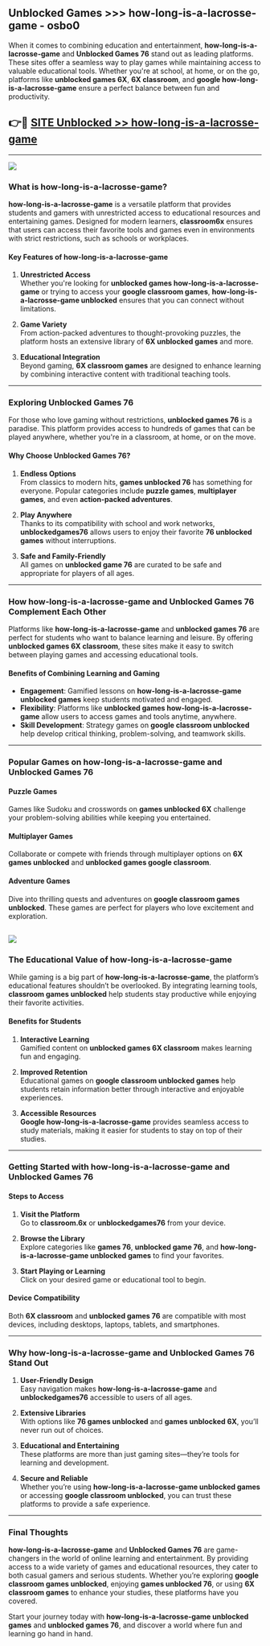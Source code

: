 ## Unblocked Games >>> how-long-is-a-lacrosse-game - osbo0 

When it comes to combining education and entertainment, **how-long-is-a-lacrosse-game** and **Unblocked Games 76** stand out as leading platforms. These sites offer a seamless way to play games while maintaining access to valuable educational tools. Whether you're at school, at home, or on the go, platforms like **unblocked games 6X**, **6X classroom**, and **google how-long-is-a-lacrosse-game** ensure a perfect balance between fun and productivity.
## 👉🔴 [SITE Unblocked >> how-long-is-a-lacrosse-game](http://premium.freeplayer.one?title=how-long-is-a-lacrosse-game&ref=22JU)
---
<a href="http://premium.freeplayer.one?title=how-long-is-a-lacrosse-game&ref=22JU/"><img src="https://github.com/user-attachments/assets/438f12ca-57a4-47a3-8ead-c64da593a1e5"/></a>
### What is how-long-is-a-lacrosse-game?  

**how-long-is-a-lacrosse-game** is a versatile platform that provides students and gamers with unrestricted access to educational resources and entertaining games. Designed for modern learners, **classroom6x** ensures that users can access their favorite tools and games even in environments with strict restrictions, such as schools or workplaces.  

#### Key Features of how-long-is-a-lacrosse-game  

1. **Unrestricted Access**  
   Whether you're looking for **unblocked games how-long-is-a-lacrosse-game** or trying to access your **google classroom games**, **how-long-is-a-lacrosse-game unblocked** ensures that you can connect without limitations.  

2. **Game Variety**  
   From action-packed adventures to thought-provoking puzzles, the platform hosts an extensive library of **6X unblocked games** and more.  

3. **Educational Integration**  
   Beyond gaming, **6X classroom games** are designed to enhance learning by combining interactive content with traditional teaching tools.  



---

### Exploring Unblocked Games 76  

For those who love gaming without restrictions, **unblocked games 76** is a paradise. This platform provides access to hundreds of games that can be played anywhere, whether you're in a classroom, at home, or on the move.  

#### Why Choose Unblocked Games 76?  

1. **Endless Options**  
   From classics to modern hits, **games unblocked 76** has something for everyone. Popular categories include **puzzle games**, **multiplayer games**, and even **action-packed adventures**.  

2. **Play Anywhere**  
   Thanks to its compatibility with school and work networks, **unblockedgames76** allows users to enjoy their favorite **76 unblocked games** without interruptions.  

3. **Safe and Family-Friendly**  
   All games on **unblocked game 76** are curated to be safe and appropriate for players of all ages.  

---

### How how-long-is-a-lacrosse-game and Unblocked Games 76 Complement Each Other  

Platforms like **how-long-is-a-lacrosse-game** and **unblocked games 76** are perfect for students who want to balance learning and leisure. By offering **unblocked games 6X classroom**, these sites make it easy to switch between playing games and accessing educational tools.  

#### Benefits of Combining Learning and Gaming  

- **Engagement**: Gamified lessons on **how-long-is-a-lacrosse-game unblocked games** keep students motivated and engaged.  
- **Flexibility**: Platforms like **unblocked games how-long-is-a-lacrosse-game** allow users to access games and tools anytime, anywhere.  
- **Skill Development**: Strategy games on **google classroom unblocked** help develop critical thinking, problem-solving, and teamwork skills.  

---

### Popular Games on how-long-is-a-lacrosse-game and Unblocked Games 76  

#### Puzzle Games  

Games like Sudoku and crosswords on **games unblocked 6X** challenge your problem-solving abilities while keeping you entertained.  

#### Multiplayer Games  

Collaborate or compete with friends through multiplayer options on **6X games unblocked** and **unblocked games google classroom**.  

#### Adventure Games  

Dive into thrilling quests and adventures on **google classroom games unblocked**. These games are perfect for players who love excitement and exploration.  

<a href="http://download.freeplayer.one?title=how-long-is-a-lacrosse-game&ref=23D/"><img src="https://github.com/user-attachments/assets/fe0c3e91-c8e1-489c-acf0-e2f614c12fb8"/></a>
---

### The Educational Value of how-long-is-a-lacrosse-game  

While gaming is a big part of **how-long-is-a-lacrosse-game**, the platform’s educational features shouldn’t be overlooked. By integrating learning tools, **classroom games unblocked** help students stay productive while enjoying their favorite activities.  

#### Benefits for Students  

1. **Interactive Learning**  
   Gamified content on **unblocked games 6X classroom** makes learning fun and engaging.  

2. **Improved Retention**  
   Educational games on **google classroom unblocked games** help students retain information better through interactive and enjoyable experiences.  

3. **Accessible Resources**  
   **Google how-long-is-a-lacrosse-game** provides seamless access to study materials, making it easier for students to stay on top of their studies.  

---

### Getting Started with how-long-is-a-lacrosse-game and Unblocked Games 76  

#### Steps to Access  

1. **Visit the Platform**  
   Go to **classroom.6x** or **unblockedgames76** from your device.  

2. **Browse the Library**  
   Explore categories like **games 76**, **unblocked game 76**, and **how-long-is-a-lacrosse-game unblocked games** to find your favorites.  

3. **Start Playing or Learning**  
   Click on your desired game or educational tool to begin.  

#### Device Compatibility  

Both **6X classroom** and **unblocked games 76** are compatible with most devices, including desktops, laptops, tablets, and smartphones.  

---

### Why how-long-is-a-lacrosse-game and Unblocked Games 76 Stand Out  

1. **User-Friendly Design**  
   Easy navigation makes **how-long-is-a-lacrosse-game** and **unblockedgames76** accessible to users of all ages.  

2. **Extensive Libraries**  
   With options like **76 games unblocked** and **games unblocked 6X**, you’ll never run out of choices.  

3. **Educational and Entertaining**  
   These platforms are more than just gaming sites—they’re tools for learning and development.  

4. **Secure and Reliable**  
   Whether you’re using **how-long-is-a-lacrosse-game unblocked games** or accessing **google classroom unblocked**, you can trust these platforms to provide a safe experience.  

---

### Final Thoughts  

**how-long-is-a-lacrosse-game** and **Unblocked Games 76** are game-changers in the world of online learning and entertainment. By providing access to a wide variety of games and educational resources, they cater to both casual gamers and serious students. Whether you’re exploring **google classroom games unblocked**, enjoying **games unblocked 76**, or using **6X classroom games** to enhance your studies, these platforms have you covered.  

Start your journey today with **how-long-is-a-lacrosse-game unblocked games** and **unblocked games 76**, and discover a world where fun and learning go hand in hand.  